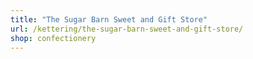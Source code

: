 ```yaml
---
title: "The Sugar Barn Sweet and Gift Store"
url: /kettering/the-sugar-barn-sweet-and-gift-store/
shop: confectionery
---
```


